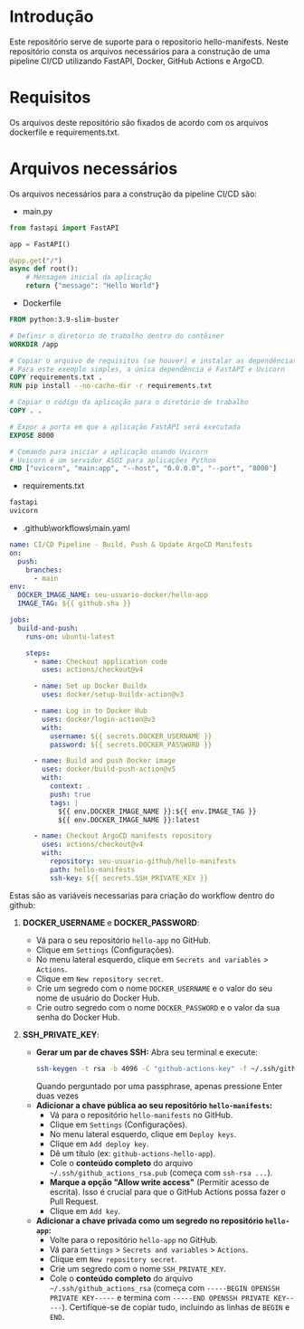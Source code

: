 # Introdução
Este repositório serve de suporte para o repositorio hello-manifests. Neste repositório consta os arquivos necessários para a construção de uma pipeline CI/CD utilizando FastAPI, Docker, GitHub Actions e ArgoCD. 

# Requisitos
Os arquivos deste repositório são fixados de acordo com os arquivos dockerfile e requirements.txt.

# Arquivos necessários
Os arquivos necessários para a construção da pipeline CI/CD são:
- main.py
```python
from fastapi import FastAPI

app = FastAPI()

@app.get("/")
async def root():
    # Mensagem inicial da aplicação
    return {"message": "Hello World"}
```

- Dockerfile
```Dockerfile
FROM python:3.9-slim-buster

# Definir o diretório de trabalho dentro do contêiner
WORKDIR /app

# Copiar o arquivo de requisitos (se houver) e instalar as dependências
# Para este exemplo simples, a única dependência é FastAPI e Uvicorn
COPY requirements.txt .
RUN pip install --no-cache-dir -r requirements.txt

# Copiar o código da aplicação para o diretório de trabalho
COPY . .

# Expor a porta em que a aplicação FastAPI será executada
EXPOSE 8000

# Comando para iniciar a aplicação usando Uvicorn
# Uvicorn é um servidor ASGI para aplicações Python
CMD ["uvicorn", "main:app", "--host", "0.0.0.0", "--port", "8000"]
```
- requirements.txt
```bash
fastapi
uvicorn
```
- .github\workflows\main.yaml
```yaml
name: CI/CD Pipeline - Build, Push & Update ArgoCD Manifests
on:
  push:
    branches:
      - main
env:
  DOCKER_IMAGE_NAME: seu-usuario-docker/hello-app
  IMAGE_TAG: ${{ github.sha }}

jobs:
  build-and-push:
    runs-on: ubuntu-latest 

    steps:
      - name: Checkout application code
        uses: actions/checkout@v4 

      - name: Set up Docker Buildx
        uses: docker/setup-buildx-action@v3 

      - name: Log in to Docker Hub
        uses: docker/login-action@v3 
        with:
          username: ${{ secrets.DOCKER_USERNAME }} 
          password: ${{ secrets.DOCKER_PASSWORD }} 

      - name: Build and push Docker image
        uses: docker/build-push-action@v5 
        with:
          context: . 
          push: true 
          tags: |
            ${{ env.DOCKER_IMAGE_NAME }}:${{ env.IMAGE_TAG }}
            ${{ env.DOCKER_IMAGE_NAME }}:latest

      - name: Checkout ArgoCD manifests repository
        uses: actions/checkout@v4
        with:
          repository: seu-usuario-github/hello-manifests
          path: hello-manifests
          ssh-key: ${{ secrets.SSH_PRIVATE_KEY }}
```
Estas são as variáveis necessarias para criação do workflow dentro do github:

1.  **DOCKER_USERNAME** e **DOCKER_PASSWORD**:
    * Vá para o seu repositório `hello-app` no GitHub.
    * Clique em `Settings` (Configurações).
    * No menu lateral esquerdo, clique em `Secrets and variables` > `Actions`.
    * Clique em `New repository secret`.
    * Crie um segredo com o nome `DOCKER_USERNAME` e o valor do seu nome de usuário do Docker Hub.
    * Crie outro segredo com o nome `DOCKER_PASSWORD` e o valor da sua senha do Docker Hub.

2.  **SSH_PRIVATE_KEY**:
    * **Gerar um par de chaves SSH:** Abra seu terminal e execute:
        ```bash
        ssh-keygen -t rsa -b 4096 -C "github-actions-key" -f ~/.ssh/github_actions_rsa
        ```
        Quando perguntado por uma passphrase, apenas pressione Enter duas vezes
    * **Adicionar a chave pública ao seu repositório `hello-manifests`:**
        * Vá para o repositório `hello-manifests` no GitHub.
        * Clique em `Settings` (Configurações).
        * No menu lateral esquerdo, clique em `Deploy keys`.
        * Clique em `Add deploy key`.
        * Dê um título (ex: `github-actions-hello-app`).
        * Cole o **conteúdo completo** do arquivo `~/.ssh/github_actions_rsa.pub` (começa com `ssh-rsa ...`).
        * **Marque a opção "Allow write access"** (Permitir acesso de escrita). Isso é crucial para que o GitHub Actions possa fazer o Pull Request.
        * Clique em `Add key`.
    * **Adicionar a chave privada como um segredo no repositório `hello-app`:**
        * Volte para o repositório `hello-app` no GitHub.
        * Vá para `Settings` > `Secrets and variables` > `Actions`.
        * Clique em `New repository secret`.
        * Crie um segredo com o nome `SSH_PRIVATE_KEY`.
        * Cole o **conteúdo completo** do arquivo `~/.ssh/github_actions_rsa` (começa com `-----BEGIN OPENSSH PRIVATE KEY-----` e termina com `-----END OPENSSH PRIVATE KEY-----`). Certifique-se de copiar tudo, incluindo as linhas de `BEGIN` e `END`.
